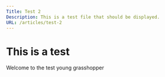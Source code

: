 ```yaml
---
Title: Test 2 
Description: This is a test file that should be displayed.
URL: /articles/test-2
---
```


# This is a test

Welcome to the test young grasshopper
